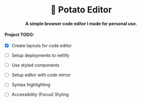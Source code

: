 <br />
<h1 align="center">🥔 Potato Editor</h1>
<h4 align="center">A simple browser code editor I made for personal use.</h4>

#### Project TODO:
- [x] Create layouts for code editor
- [ ] Setup deployments to netlify
- [ ] Use styled components
- [ ] Setup editor with code mirror
- [ ] Syntax highlighting
- [ ] Accessibility (Focus) Styling

